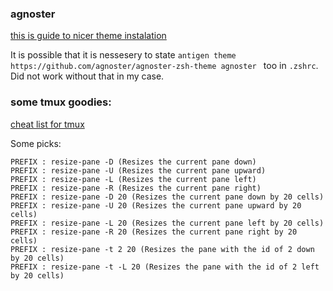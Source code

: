 ### agnoster

[this is guide to nicer theme instalation](https://medium.com/@genealabs/agnoster-theme-on-os-x-391d60effaf6)

It is possible that it is nessesery to state `antigen theme https://github.com/agnoster/agnoster-zsh-theme agnoster
` too in `.zshrc`. Did not work without that in my case.

### some tmux goodies:

[cheat list for tmux](https://gist.github.com/MohamedAlaa/2961058)

Some picks:

~~~
PREFIX : resize-pane -D (Resizes the current pane down)
PREFIX : resize-pane -U (Resizes the current pane upward)
PREFIX : resize-pane -L (Resizes the current pane left)
PREFIX : resize-pane -R (Resizes the current pane right)
PREFIX : resize-pane -D 20 (Resizes the current pane down by 20 cells)
PREFIX : resize-pane -U 20 (Resizes the current pane upward by 20 cells)
PREFIX : resize-pane -L 20 (Resizes the current pane left by 20 cells)
PREFIX : resize-pane -R 20 (Resizes the current pane right by 20 cells)
PREFIX : resize-pane -t 2 20 (Resizes the pane with the id of 2 down by 20 cells)
PREFIX : resize-pane -t -L 20 (Resizes the pane with the id of 2 left by 20 cells)
~~~

